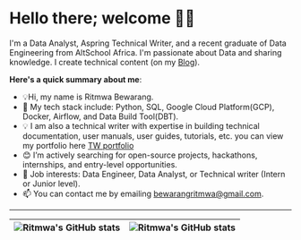 # Hello there; welcome 👋🏾




I'm a Data Analyst, Aspring Technical Writer, and a recent graduate of Data Engineering from AltSchool Africa. I'm passionate about Data and sharing knowledge. I create technical content (on my [Blog](https://medium.com/@bewarangritmwa)).

**Here's a quick summary about me**:

- 💡Hi, my name is Ritmwa Bewarang.
- 🌱 My tech stack include: Python, SQL, Google Cloud Platform(GCP), Docker, Airflow, and Data Build Tool(DBT).
- 💡 I am also a technical writer with expertise in building technical documentation, user manuals, user guides, tutorials, etc. you can view my portfolio here [TW portfolio](notion)
- 😊 I’m actively searching for open-source projects, hackathons, internships, and entry-level opportunities.
- 💼 Job interests: Data Engineer, Data Analyst, or Technical writer (Intern or Junior level).
- 📫 You can contact me by emailing bewarangritmwa@gmail.com.

---

| <img align="center" src="https://github-readme-stats.vercel.app/api?username=ritnoel&show_icons=true&include_all_commits=true&hide_border=true" alt="Ritmwa's GitHub stats" /> | <img align="center" src="https://github-readme-stats.vercel.app/api/top-langs/?username=ritnoel&langs_count=8&layout=compact&hide_border=true" alt="Ritmwa's GitHub stats" /> |
| ------------- | ------------- |
